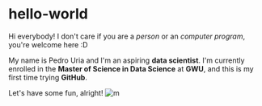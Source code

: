# hello-world

Hi everybody! I don't care if you are a *person* or an *computer program*, you're welcome here :D

My name is Pedro Uria and I'm an aspiring **data scientist**. I'm currently enrolled in the **Master of Science in Data Science** at **GWU**, and this is my first time trying **GitHub**. 

Let's have some fun, alright! ![m](https://media.giphy.com/media/11clOWGCHzWG7C/giphy.gif)

